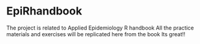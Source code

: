 # EpiRhandbook
The project is related to Applied Epidemiology R handbook
All the practice materials and exercises will be replicated here from the book
Its great!!
